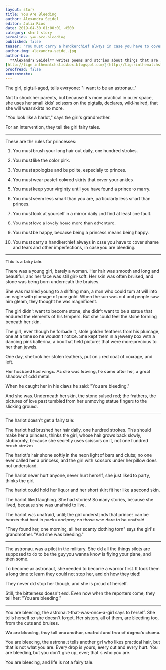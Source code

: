 ```yaml
---
layout: story
title: You Are Bleeding
author: Alexandra Seidel
editor: Julia Rios
date: 2019-04-30 01:00:01 -0500
category: short story
permalink: you-are-bleeding
published: false
teaser: "You must carry a handkerchief always in case you have to cover shame and tears and other imperfections, in case you are bleeding."
author-img: alexandra-seidel.jpg
author-bio: |
  **Alexandra Seidel** writes poems and stories about things that are ... real. Kinda. Her work can be found at places like _Lackington's_, _Strange Horizons_, _Mythic Delirium_, and others. If you are so inclined you can follow Alexa on Twitter ([@Alexa_Seidel](https://www.twitter.com/Alexa_Seidel)) or read her blog:
[http://tigerinthematchstickbox.blogspot.com/](http://tigerinthematchstickbox.blogspot.com/)
proofread: false
contentnote:
---
```


The girl, pigtail-aged, tells everyone: "I want to be an astronaut."

Not to shock her parents, but because it's more practical in outer space, she uses her small kids' scissors on the pigtails, declares, wild-haired, that she will wear skirts no more.

"You look like a harlot," says the girl's grandmother.

For an intervention, they tell the girl fairy tales.

----

These are the rules for princesses:

1. You must brush your long hair out daily, one hundred strokes.

2. You must like the color pink.

3. You must apologize and be polite, especially to princes.

4. You must wear pastel-colored skirts that cover your ankles.

5. You must keep your virginity until you have found a prince to marry.

6. You must seem less smart than you are, particularly less smart than princes.

7. You must look at yourself in a mirror daily and find at least one fault.

8. You must love a lovely home more than adventure.

9. You must be happy, because being a princess means being happy.

10. You must carry a handkerchief always in case you have to cover shame and tears and other imperfections, in case you are bleeding.

----

This is a fairy tale:

There was a young girl, barely a woman. Her hair was smooth and long and beautiful, and her face was still girl-soft. Her skin was often bruised, and stone was being born underneath the bruises.

She was married young to a shifting man, a man who could turn at will into an eagle with plumage of pure gold. When the sun was out and people saw him gleam, they thought he was magnificent.

The girl didn't want to become stone, she didn't want to be a statue that endured the elements of his tempers. But she could feel the stone forming beneath her skin.

The girl, even though he forbade it, stole golden feathers from his plumage, one at a time so he wouldn't notice. She kept them in a jewelry box with a dancing pink ballerina, a box that held pictures that were more precious to her than jewels.

One day, she took her stolen feathers, put on a red coat of courage, and left.

Her husband had wings. As she was leaving, he came after her, a great shadow of cold metal.

When he caught her in his claws he said: "You are bleeding."

And she was. Underneath her skin, the stone pulsed red; the feathers, the pictures of love past tumbled from her unmoving statue fingers to the slicking ground.

----

The harlot doesn't get a fairy tale:

The harlot had brushed her hair daily, one hundred strokes. This should make her a princess, thinks the girl, whose hair grows back slowly, stubbornly, because she secretly uses scissors on it, not one hundred brush strokes.

The harlot's hair shone softly in the neon light of bars and clubs; no one ever called her a princess, and the girl with scissors under her pillow does not understand.

The harlot never hurt anyone, never hurt herself, she just liked to party, thinks the girl.

The harlot could hold her liquor and her short skirt fit her like a second skin.

The harlot liked laughing. She had stories! So many stories, because she lived, because she was unafraid to live.

The harlot was unafraid, until; the girl understands that princes can be beasts that hunt in packs and prey on those who dare to be unafraid.

"They found her, one morning, all her scanty clothing torn" says the girl's grandmother. "And she was bleeding."

----

The astronaut was a pilot in the military. She did all the things pilots are supposed to do to be the guy you wanna know is flying your plane, and then some.

To become an astronaut, she needed to become a warrior first. It took them a long time to learn they could not stop her, and oh how they tried!

They never did stop her though, and she is proud of herself.

Still, the bitterness doesn't end. Even now when the reporters come, they tell her: "You are bleeding."

----

You are bleeding, the astronaut-that-was-once-a-girl says to herself. She tells herself so she doesn't forget. Her sisters, all of them, are bleeding too, from the cuts and bruises.

We are bleeding, they tell one another, unafraid and free of dogma's shame.

You are bleeding, the astronaut tells another girl who likes practical hair, but that is not what you are. Every drop is yours, every cut and every hurt. You are bleeding, but you don't give up, ever; that is who you are.

You are bleeding, and life is not a fairy tale.
